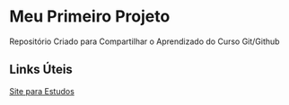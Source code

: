 # Meu Primeiro Projeto
Repositório Criado para Compartilhar o Aprendizado do Curso Git/Github

## Links Úteis
[Site para Estudos](https://www.w3schools.com/)

